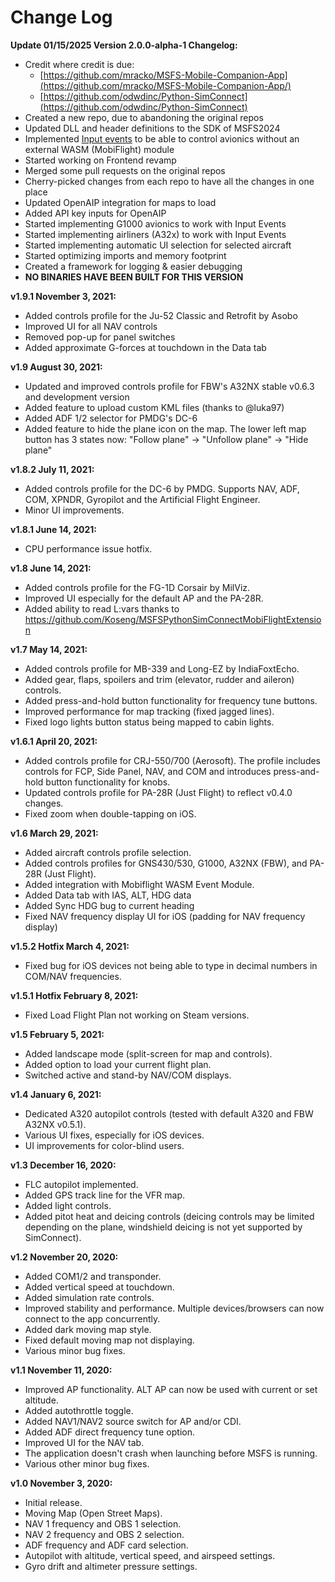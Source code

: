 # Change Log

**Update 01/15/2025 Version 2.0.0-alpha-1 Changelog:**
- Credit where credit is due:
   - [https://github.com/mracko/MSFS-Mobile-Companion-App](https://github.com/mracko/MSFS-Mobile-Companion-App/)
   - [https://github.com/odwdinc/Python-SimConnect](https://github.com/odwdinc/Python-SimConnect)
- Created a new repo, due to abandoning the original repos
- Updated DLL and header definitions to the SDK of MSFS2024
- Implemented [Input events](https://docs.flightsimulator.com/html/Programming_Tools/SimConnect/SimConnect_API_Reference.htm#inputevents) to be able to control avionics without an external WASM (MobiFlight) module
- Started working on Frontend revamp 
- Merged some pull requests on the original repos
- Cherry-picked changes from each repo to have all the changes in one place
- Updated OpenAIP integration for maps to load
- Added API key inputs for OpenAIP
- Started implementing G1000 avionics to work with Input Events
- Started implementing airliners (A32x) to work with Input Events
- Started implementing automatic UI selection for selected aircraft
- Started optimizing imports and memory footprint
- Created a framework for logging & easier debugging
- **NO BINARIES HAVE BEEN BUILT FOR THIS VERSION**

**v1.9.1 November 3, 2021:**
- Added controls profile for the Ju-52 Classic and Retrofit by Asobo
- Improved UI for all NAV controls
- Removed pop-up for panel switches
- Added approximate G-forces at touchdown in the Data tab

**v1.9 August 30, 2021:**
- Updated and improved controls profile for FBW's A32NX stable v0.6.3 and development version
- Added feature to upload custom KML files (thanks to @luka97)
- Added ADF 1/2 selector for PMDG's DC-6
- Added feature to hide the plane icon on the map. The lower left map button has 3 states now: "Follow plane" -> "Unfollow plane" -> "Hide plane"

**v1.8.2 July 11, 2021:**
- Added controls profile for the DC-6 by PMDG. Supports NAV, ADF, COM, XPNDR, Gyropilot and the Artificial Flight Engineer.
- Minor UI improvements.

**v1.8.1 June 14, 2021:**
- CPU performance issue hotfix.

**v1.8 June 14, 2021:**
- Added controls profile for the FG-1D Corsair by MilViz.
- Improved UI especially for the default AP and the PA-28R.
- Added ability to read L:vars thanks to https://github.com/Koseng/MSFSPythonSimConnectMobiFlightExtension

**v1.7 May 14, 2021:**
- Added controls profile for MB-339 and Long-EZ by IndiaFoxtEcho.
- Added gear, flaps, spoilers and trim (elevator, rudder and aileron) controls.
- Added press-and-hold button functionality for frequency tune buttons.
- Improved performance for map tracking (fixed jagged lines).
- Fixed logo lights button status being mapped to cabin lights.

**v1.6.1 April 20, 2021:**
- Added controls profile for CRJ-550/700 (Aerosoft). The profile includes controls for FCP, Side Panel, NAV, and COM and introduces press-and-hold button functionality for knobs.
- Updated controls profile for PA-28R (Just Flight) to reflect v0.4.0 changes.
- Fixed zoom when double-tapping on iOS.

**v1.6 March 29, 2021:**
- Added aircraft controls profile selection.
- Added controls profiles for GNS430/530, G1000, A32NX (FBW), and PA-28R (Just Flight).
- Added integration with Mobiflight WASM Event Module.
- Added Data tab with IAS, ALT, HDG data
- Added Sync HDG bug to current heading
- Fixed NAV frequency display UI for iOS (padding for NAV frequency display)

**v1.5.2 Hotfix March 4, 2021:**
- Fixed bug for iOS devices not being able to type in decimal numbers in COM/NAV frequencies.

**v1.5.1 Hotfix February 8, 2021:**
- Fixed Load Flight Plan not working on Steam versions.

**v1.5 February 5, 2021:**
- Added landscape mode (split-screen for map and controls).
- Added option to load your current flight plan.
- Switched active and stand-by NAV/COM displays.

**v1.4 January 6, 2021:**
- Dedicated A320 autopilot controls (tested with default A320 and FBW A32NX v0.5.1).
- Various UI fixes, especially for iOS devices.
- UI improvements for color-blind users.

**v1.3 December 16, 2020:**
- FLC autopilot implemented.
- Added GPS track line for the VFR map.
- Added light controls.
- Added pitot heat and deicing controls (deicing controls may be limited depending on the plane, windshield deicing is not yet supported by SimConnect).

**v1.2 November 20, 2020:**
- Added COM1/2 and transponder.
- Added vertical speed at touchdown.
- Added simulation rate controls.
- Improved stability and performance. Multiple devices/browsers can now connect to the app concurrently.
- Added dark moving map style.
- Fixed default moving map not displaying.
- Various minor bug fixes.

**v1.1 November 11, 2020:**
- Improved AP functionality. ALT AP can now be used with current or set altitude.
- Added autothrottle toggle.
- Added NAV1/NAV2 source switch for AP and/or CDI.
- Added ADF direct frequency tune option.
- Improved UI for the NAV tab.
- The application doesn't crash when launching before MSFS is running.
- Various other minor bug fixes.

**v1.0 November 3, 2020:**
- Initial release.
- Moving Map (Open Street Maps).
- NAV 1 frequency and OBS 1 selection.
- NAV 2 frequency and OBS 2 selection.
- ADF frequency and ADF card selection.
- Autopilot with altitude, vertical speed, and airspeed settings.
- Gyro drift and altimeter pressure settings.
